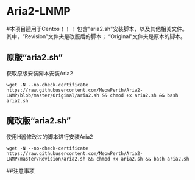 # Aria2-LNMP
#本项目适用于Centos！！！
包含"aria2.sh"安装脚本，以及其他相关文件。<br>
其中，“Revision”文件夹是改版后的脚本；
“Original”文件夹是原本的脚本。


## 原版“aria2.sh”

获取原版安装脚本安装Aria2
```
wget -N --no-check-certificate https://raw.githubusercontent.com/MeowPerth/Aria2-LNMP/blob/master/Original/aria2.sh && chmod +x aria2.sh && bash aria2.sh
```


## 魔改版“aria2.sh”

使用H酱修改过的脚本进行安装Aria2
```
wget -N --no-check-certificate https://raw.githubusercontent.com/MeowPerth/Aria2-LNMP/master/Revision/aria2.sh && chmod +x aria2.sh && bash aria2.sh
```


##注意事项
